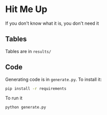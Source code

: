 # Hit Me Up

If you don't know what it is, you don't need it

## Tables

Tables are in `results/`

## Code

Generating code is in `generate.py`. To install it:

```bash
pip install -r requirements
```

To run it

```bash
python generate.py
```
